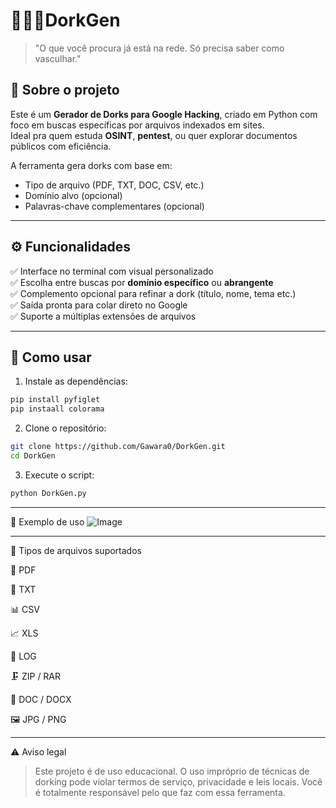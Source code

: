 # **🕵🏻‍♂️DorkGen**

> "O que você procura já está na rede. Só precisa saber como vasculhar."

## 🔎 Sobre o projeto

Este é um **Gerador de Dorks para Google Hacking**, criado em Python com foco em buscas específicas por arquivos indexados em sites.  
Ideal pra quem estuda **OSINT**, **pentest**, ou quer explorar documentos públicos com eficiência.

A ferramenta gera dorks com base em:
- Tipo de arquivo (PDF, TXT, DOC, CSV, etc.)
- Domínio alvo (opcional)
- Palavras-chave complementares (opcional)

---

## ⚙️ Funcionalidades

✅ Interface no terminal com visual personalizado  
✅ Escolha entre buscas por **domínio específico** ou **abrangente**  
✅ Complemento opcional para refinar a dork (título, nome, tema etc.)  
✅ Saída pronta para colar direto no Google  
✅ Suporte a múltiplas extensões de arquivos

---

## 🚀 Como usar

1. Instale as dependências:
```bash
pip install pyfiglet
pip instaall colorama
```
2. Clone o repositório:
```bash
git clone https://github.com/Gawara0/DorkGen.git
cd DorkGen
```

3. Execute o script:
```bash
python DorkGen.py
```

---

🧪 Exemplo de uso
![Image](https://github.com/user-attachments/assets/3e6dc8f7-3261-444c-8cbf-e9ded6bfb7cf)

---

📁 Tipos de arquivos suportados

📄 PDF

📃 TXT

📊 CSV

📈 XLS

📜 LOG

🗜️ ZIP / RAR

📝 DOC / DOCX

🖼️ JPG / PNG



---

⚠️ Aviso legal

> Este projeto é de uso educacional.
O uso impróprio de técnicas de dorking pode violar termos de serviço, privacidade e leis locais.
Você é totalmente responsável pelo que faz com essa ferramenta.
